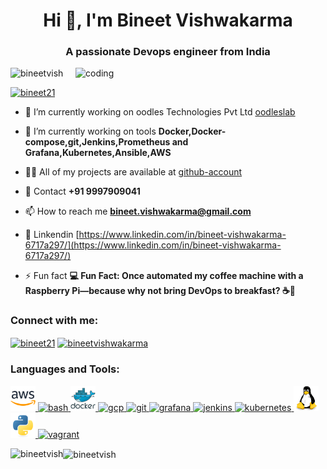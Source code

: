 <h1 align="center">Hi 👋, I'm Bineet Vishwakarma</h1>
<h3 align="center">A passionate Devops engineer from India</h3>
<img align="right" alt="coding" width=400 src="https://camo.githubusercontent.com/8a9c7f854df987a0b488caf7b4ca6fb56e368e1a0b85602574da94c19d1c2d2e/68747470733a2f2f70687973696373677572756b756c2e66696c65732e776f726470726573732e636f6d2f323031392f30322f6368617261637465722d312e676966">

<p align="left"> <img src="https://komarev.com/ghpvc/?username=bineetvish&label=Profile%20views&color=0e75b6&style=flat" alt="bineetvish" /> </p>

<p align="left"> <a href="https://twitter.com/bineet21" target="blank"><img src="https://img.shields.io/twitter/follow/bineet21?logo=twitter&style=for-the-badge" alt="bineet21" /></a> </p>

- 🔭 I’m currently working on oodles Technologies Pvt Ltd [oodleslab](https://www.oodles.com/)

- 🌱 I’m currently working on tools **Docker,Docker-compose,git,Jenkins,Prometheus and Grafana,Kubernetes,Ansible,AWS**

- 👨‍💻 All of my projects are available at [github-account](https://github.com/bineetvish)

- 💬 Contact **+91 9997909041**

- 📫 How to reach me **bineet.vishwakarma@gmail.com**

- 📄 Linkendin [https://www.linkedin.com/in/bineet-vishwakarma-6717a297/](https://www.linkedin.com/in/bineet-vishwakarma-6717a297/)

- ⚡ Fun fact **💻 Fun Fact: Once automated my coffee machine with a Raspberry Pi—because why not bring DevOps to breakfast? ☕🤖**

<h3 align="left">Connect with me:</h3>
<p align="left">
<a href="https://twitter.com/bineet21" target="blank"><img align="center" src="https://raw.githubusercontent.com/rahuldkjain/github-profile-readme-generator/master/src/images/icons/Social/twitter.svg" alt="bineet21" height="30" width="40" /></a>
<a href="https://instagram.com/bineetvishwakarma" target="blank"><img align="center" src="https://raw.githubusercontent.com/rahuldkjain/github-profile-readme-generator/master/src/images/icons/Social/instagram.svg" alt="bineetvishwakarma" height="30" width="40" /></a>
</p>

<h3 align="left">Languages and Tools:</h3>
<p align="left"> <a href="https://aws.amazon.com" target="_blank" rel="noreferrer"> <img src="https://raw.githubusercontent.com/devicons/devicon/master/icons/amazonwebservices/amazonwebservices-original-wordmark.svg" alt="aws" width="40" height="40"/> </a> <a href="https://www.gnu.org/software/bash/" target="_blank" rel="noreferrer"> <img src="https://www.vectorlogo.zone/logos/gnu_bash/gnu_bash-icon.svg" alt="bash" width="40" height="40"/> </a> <a href="https://www.docker.com/" target="_blank" rel="noreferrer"> <img src="https://raw.githubusercontent.com/devicons/devicon/master/icons/docker/docker-original-wordmark.svg" alt="docker" width="40" height="40"/> </a> <a href="https://cloud.google.com" target="_blank" rel="noreferrer"> <img src="https://www.vectorlogo.zone/logos/google_cloud/google_cloud-icon.svg" alt="gcp" width="40" height="40"/> </a> <a href="https://git-scm.com/" target="_blank" rel="noreferrer"> <img src="https://www.vectorlogo.zone/logos/git-scm/git-scm-icon.svg" alt="git" width="40" height="40"/> </a> <a href="https://grafana.com" target="_blank" rel="noreferrer"> <img src="https://www.vectorlogo.zone/logos/grafana/grafana-icon.svg" alt="grafana" width="40" height="40"/> </a> <a href="https://www.jenkins.io" target="_blank" rel="noreferrer"> <img src="https://www.vectorlogo.zone/logos/jenkins/jenkins-icon.svg" alt="jenkins" width="40" height="40"/> </a> <a href="https://kubernetes.io" target="_blank" rel="noreferrer"> <img src="https://www.vectorlogo.zone/logos/kubernetes/kubernetes-icon.svg" alt="kubernetes" width="40" height="40"/> </a> <a href="https://www.linux.org/" target="_blank" rel="noreferrer"> <img src="https://raw.githubusercontent.com/devicons/devicon/master/icons/linux/linux-original.svg" alt="linux" width="40" height="40"/> </a> <a href="https://www.python.org" target="_blank" rel="noreferrer"> <img src="https://raw.githubusercontent.com/devicons/devicon/master/icons/python/python-original.svg" alt="python" width="40" height="40"/> </a> <a href="https://www.vagrantup.com/" target="_blank" rel="noreferrer"> <img src="https://www.vectorlogo.zone/logos/vagrantup/vagrantup-icon.svg" alt="vagrant" width="40" height="40"/> </a> </p>

<p><img align="left" src="https://github-readme-stats.vercel.app/api/top-langs?username=bineetvish&show_icons=true&locale=en&layout=compact" alt="bineetvish" /></p>


<p><img align="center" src="https://github-readme-streak-stats.herokuapp.com/?user=bineetvish&" alt="bineetvish" /></p>

